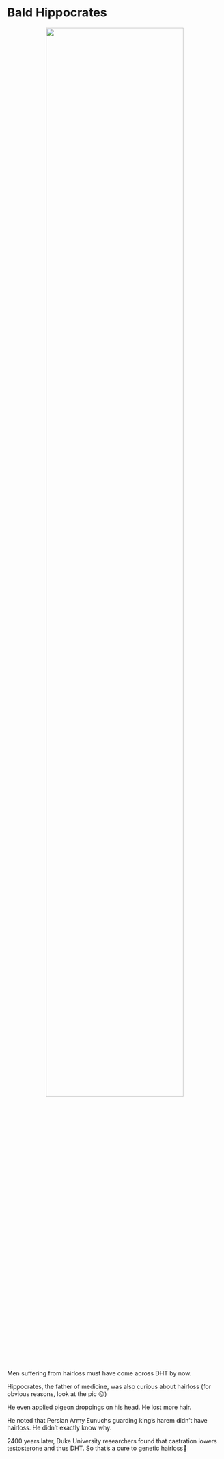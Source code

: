# Bald Hippocrates
<div style="text-align: center"><img src="blogs/hippocrates.jpg" width="80%"/></div>

Men suffering from hairloss must have come across DHT by now. 

Hippocrates, the father of medicine, was also curious about hairloss (for obvious reasons, look at the pic 😛)

He even applied pigeon droppings on his head. He lost more hair.

He noted that Persian Army Eunuchs guarding king’s harem didn’t have hairloss. He didn’t exactly know why.

2400 years later, Duke University researchers found that castration lowers testosterone and thus DHT. So that’s a cure to genetic hairloss🫣